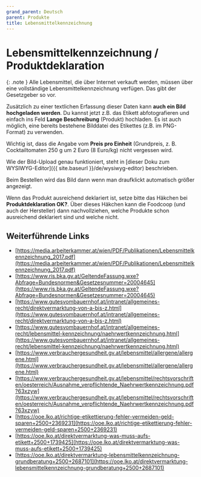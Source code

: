 ```yaml
---
grand_parent: Deutsch
parent: Produkte
title: Lebensmittelkennzeichnung
---
```


# Lebensmittelkennzeichnung / Produktdeklaration

{: .note }
Alle Lebensmittel, die über Internet verkauft werden, müssen über eine vollständige Lebensmittelkennzeichnung verfügen. Das gibt der Gesetzgeber so vor.

Zusätzlich zu einer textlichen Erfassung dieser Daten kann **auch ein Bild hochgeladen werden**. Du kannst jetzt z.B. das Etikett abfotografieren und einfach ins Feld **Lange Beschreibung** (Produkt) hochladen. Es ist auch möglich, eine bereits bestehene Bilddatei des Etikettes (z.B. im PNG-Format) zu verwenden.

Wichtig ist, dass die Angabe vom **Preis pro Einheit** (Grundpreis, z. B. Cocktailtomaten 250 g um 2 Euro (8 Euro/kg) nicht vergessen wird.

Wie der Bild-Upload genau funktioniert, steht in [dieser Doku zum WYSIWYG-Editor]({{ site.baseurl }}/de/wysiwyg-editor) beschrieben.

Beim Bestellen wird das Bild dann wenn man draufklickt automatisch größer angezeigt.

Wenn das Produkt ausreichend deklariert ist, setze bitte das Häkchen bei **Produktdeklaration OK?**. Über dieses Häkchen kann die Foodcoop (und auch der Hersteller) dann nachvollziehen, welche Produkte schon ausreichend deklariert sind und welche nicht.

## Weiterführende Links

* [https://media.arbeiterkammer.at/wien/PDF/Publikationen/Lebensmittelkennzeichnung_2017.pdf](https://media.arbeiterkammer.at/wien/PDF/Publikationen/Lebensmittelkennzeichnung_2017.pdf)
* [https://www.ris.bka.gv.at/GeltendeFassung.wxe?Abfrage=Bundesnormen&Gesetzesnummer=20004645](https://www.ris.bka.gv.at/GeltendeFassung.wxe?Abfrage=Bundesnormen&Gesetzesnummer=20004645)
* [https://www.gutesvombauernhof.at/intranet/allgemeines-recht/direktvermarktung-von-a-bis-z.html](https://www.gutesvombauernhof.at/intranet/allgemeines-recht/direktvermarktung-von-a-bis-z.html)
* [https://www.gutesvombauernhof.at/intranet/allgemeines-recht/lebensmittel-kennzeichnung/naehrwertkennzeichnung.html](https://www.gutesvombauernhof.at/intranet/allgemeines-recht/lebensmittel-kennzeichnung/naehrwertkennzeichnung.html)
* [https://www.verbrauchergesundheit.gv.at/lebensmittel/allergene/allergene.html](https://www.verbrauchergesundheit.gv.at/lebensmittel/allergene/allergene.html)
* [https://www.verbrauchergesundheit.gv.at/lebensmittel/rechtsvorschriften/oesterreich/Ausnahme_verpflichtende_Naehrwertkennzeichnung.pdf?63xzyw](https://www.verbrauchergesundheit.gv.at/lebensmittel/rechtsvorschriften/oesterreich/Ausnahme_verpflichtende_Naehrwertkennzeichnung.pdf?63xzyw)
* [https://ooe.lko.at/richtige-etikettierung-fehler-vermeiden-geld-sparen+2500+2369231](https://ooe.lko.at/richtige-etikettierung-fehler-vermeiden-geld-sparen+2500+2369231)
* [https://ooe.lko.at/direktvermarktung-was-muss-aufs-etikett+2500+1739425](https://ooe.lko.at/direktvermarktung-was-muss-aufs-etikett+2500+1739425)
* [https://ooe.lko.at/direktvermarktung-lebensmittelkennzeichnung-grundberatung+2500+2687101](https://ooe.lko.at/direktvermarktung-lebensmittelkennzeichnung-grundberatung+2500+2687101)

